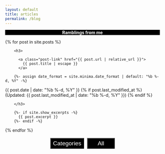 ```yaml
---
layout: default
title: articles
permalink: /blog
---
```


<p style="text-align:center; background-color:black; color:white; padding:0;" ><b>Ramblings from me</b></p>

<div id="ct" style="display:none">
{% for category in site.categories %}
  <h2>{{ category[0] }}</h2>
  <ul style="font-size: 23px;">
    {% for post in category[1] %}
      <li><a href="{{ post.url }}">{{ post.title }}</a></li>
   
         {%- assign date_format = site.minima.date_format | default: "%b %-d, %Y" -%}
        <span class="post-meta">
  <time datetime="{{ post.date | date_to_xmlschema }}">{{ post.date | date: "%b %-d, %Y" }}</time>
  {% if post.last_modified_at %}
  (Updated: <time datetime="{{ post.last_modified_at | date_to_xmlschema }}">{{ post.last_modified_at | date: "%b %-d, %Y" }}</time>)
  {% endif %}
</span>
        
    {% endfor %}
  </ul>
 
{% endfor %}
</div>



<div class="posts" id="pt">
  {% for post in site.posts %}
	
        <h3>

          <a class="post-link" href="{{ post.url | relative_url }}">
            {{ post.title | escape }}
          </a>
          
        {%- assign date_format = site.minima.date_format | default: "%b %-d, %Y" -%}
        
 <span class="post-meta">
  <time datetime="{{ post.date | date_to_xmlschema }}">{{ post.date | date: "%b %-d, %Y" }}</time>
  {% if post.last_modified_at %}
  (Updated: <time datetime="{{ post.last_modified_at | date_to_xmlschema }}">{{ post.last_modified_at | date: "%b %-d, %Y" }}</time>)
  {% endif %}
</span>

        </h3>
        
        {%- if site.show_excerpts -%}
          {{ post.excerpt }}
        {%- endif -%}
	
  {% endfor %}
</div>




<div style="text-align:center;">
	<p> 
	        <input type="button" style="background-color:black; color: white; width:110px; height:35px; font-size:19px; margin:3px;" value="Categories" onclick="cate()">
	        <input type="button" style="background-color:black; color: white; width:90px; height:35px; font-size:19px; margin:3px;" value="All" onclick="back()">
	</p>
</div>
